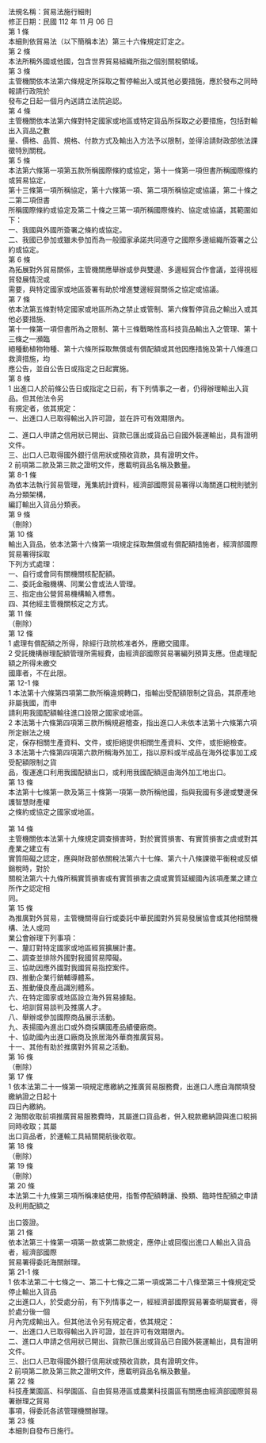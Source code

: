 法規名稱：貿易法施行細則  
修正日期：民國 112 年 11 月 06 日  
第 1 條  
本細則依貿易法（以下簡稱本法）第三十六條規定訂定之。  
第 2 條  
本法所稱外國或他國，包含世界貿易組織所指之個別關稅領域。  
第 3 條  
主管機關依本法第六條規定所採取之暫停輸出入或其他必要措施，應於發布之同時報請行政院於  
發布之日起一個月內送請立法院追認。  
第 4 條  
主管機關依本法第六條對特定國家或地區或特定貨品所採取之必要措施，包括對輸出入貨品之數  
量、價格、品質、規格、付款方式及輸出入方法予以限制，並得洽請財政部依法課徵特別關稅。  
第 5 條  
本法第六條第一項第五款所稱國際條約或協定，第十一條第一項但書所稱國際條約或貿易協定，  
第十三條第一項所稱協定，第十六條第一項、第二項所稱協定或協議，第二十條之二第二項但書  
所稱國際條約或協定及第二十條之三第一項所稱國際條約、協定或協議，其範圍如下：  
一、我國與外國所簽署之條約或協定。  
二、我國已參加或雖未參加而為一般國家承諾共同遵守之國際多邊組織所簽署之公約或協定。  
第 6 條  
為拓展對外貿易關係，主管機關應舉辦或參與雙邊、多邊經貿合作會議，並得視經貿發展情況或  
需要，與特定國家或地區簽署有助於增進雙邊經貿關係之協定或協議。  
第 7 條  
依本法第五條對特定國家或地區所為之禁止或管制、第六條暫停貨品之輸出入或其他必要措施、  
第十一條第一項但書所為之限制、第十三條戰略性高科技貨品輸出入之管理、第十三條之一瀕臨  
絕種動植物物種、第十六條所採取無償或有償配額或其他因應措施及第十八條進口救濟措施，均  
應公告，並自公告日或指定之日起實施。  
第 8 條  
1 出進口人於前條公告日或指定之日前，有下列情事之一者，仍得辦理輸出入貨品。但其他法令另  
有規定者，依其規定：  
一、出進口人已取得輸出入許可證，並在許可有效期限內。  


二、進口人申請之信用狀已開出、貨款已匯出或貨品已自國外裝運輸出，具有證明文件。  
三、出口人已取得國外銀行信用狀或預收貨款，具有證明文件。  
2 前項第二款及第三款之證明文件，應載明貨品名稱及數量。  
第 8-1 條  
為依本法執行貿易管理，蒐集統計資料，經濟部國際貿易署得以海關進口稅則號別為分類架構，  
編訂輸出入貨品分類表。  
第 9 條  
（刪除）  
第 10 條  
輸出入貨品，依本法第十六條第一項規定採取無償或有償配額措施者，經濟部國際貿易署得採取  
下列方式處理：  
一、自行或會同有關機關核配配額。  
二、委託金融機構、同業公會或法人管理。  
三、指定由公營貿易機構輸入標售。  
四、其他經主管機關核定之方式。  
第 11 條  
（刪除）  
第 12 條  
1 處理有償配額之所得，除經行政院核准者外，應繳交國庫。  
2 受託機構辦理配額管理所需經費，由經濟部國際貿易署編列預算支應。但處理配額之所得未繳交  
國庫者，不在此限。  
第 12-1 條  
1 本法第十六條第四項第二款所稱違規轉口，指輸出受配額限制之貨品，其原產地非屬我國，而申  
請利用我國配額輸往進口設限之國家或地區。  
2 本法第十六條第四項第三款所稱規避稽查，指出進口人未依本法第十六條第六項所定辦法之規  
定，保存相關生產資料、文件，或拒絕提供相關生產資料、文件，或拒絕檢查。  
3 本法第十六條第四項第六款所稱海外加工，指以原料或半成品在海外從事加工成受配額限制之貨  
品，復運進口利用我國配額出口，或利用我國配額逕由海外加工地出口。  
第 13 條  
本法第十七條第一款及第三十條第一項第一款所稱他國，指與我國有多邊或雙邊保護智慧財產權  
之條約或協定之國家或地區。  


第 14 條  
主管機關依本法第十九條規定調查損害時，對於實質損害、有實質損害之虞或對其產業之建立有  
實質阻礙之認定，應與財政部依關稅法第六十七條、第六十八條課徵平衡稅或反傾銷稅時，對於  
關稅法第六十九條所稱實質損害或有實質損害之虞或實質延緩國內該項產業之建立所作之認定相  
同。  
第 15 條  
為推廣對外貿易，主管機關得自行或委託中華民國對外貿易發展協會或其他相關機構、法人或同  
業公會辦理下列事項：  
一、釐訂對特定國家或地區經貿擴展計畫。  
二、調查並排除外國對我國貿易障礙。  
三、協助因應外國對我國貿易指控案件。  
四、推動企業行銷輔導體系。  
五、推動優良產品識別體系。  
六、在特定國家或地區設立海外貿易據點。  
七、培訓貿易談判及推廣人才。  
八、舉辦或參加國際商品展示活動。  
九、表揚國內進出口或外商採購國產品績優廠商。  
十、協助國內出進口廠商及旅居海外華商推廣貿易。  
十一、其他有助於推廣對外貿易之活動。  
第 16 條  
（刪除）  
第 17 條  
1 依本法第二十一條第一項規定應繳納之推廣貿易服務費，出進口人應自海關填發繳納證之日起十  
四日內繳納。  
2 海關收取前項推廣貿易服務費時，其屬進口貨品者，併入稅款繳納證與進口稅捐同時收取；其屬  
出口貨品者，於運輸工具結關開航後收取。  
第 18 條  
（刪除）  
第 19 條  
（刪除）  
第 20 條  
本法第二十九條第三項所稱凍結使用，指暫停配額轉讓、換類、臨時性配額之申請及利用配額之  


出口簽證。  
第 21 條  
依本法第三十條第一項第一款或第二款規定，應停止或回復出進口人輸出入貨品者，經濟部國際  
貿易署得委託海關辦理。  
第 21-1 條  
1 依本法第二十七條之一、第二十七條之二第一項或第二十八條至第三十條規定受停止輸出入貨品  
之出進口人，於受處分前，有下列情事之一，經經濟部國際貿易署查明屬實者，得於處分後一個  
月內完成輸出入。但其他法令另有規定者，依其規定：  
一、出進口人已取得輸出入許可證，並在許可有效期限內。  
二、進口人申請之信用狀已開出、貨款已匯出或貨品已自國外裝運輸出，具有證明文件。  
三、出口人已取得國外銀行信用狀或預收貨款，具有證明文件。  
2 前項第二款及第三款之證明文件，應載明貨品名稱及數量。  
第 22 條  
科技產業園區、科學園區、自由貿易港區或農業科技園區有關應由經濟部國際貿易署辦理之貿易  
事項，得委託各該管理機關辦理。  
第 23 條  
本細則自發布日施行。  



